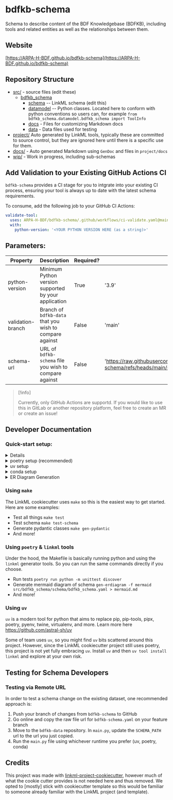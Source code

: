 # bdfkb-schema

Schema to describe content of the BDF Knowledgebase (BDFKB), including tools and related entities as well as the relationships between them.

## Website

[https://ARPA-H-BDF.github.io/bdfkb-schema](https://ARPA-H-BDF.github.io/bdfkb-schema)

## Repository Structure

* [src/](src/) - source files (edit these)
  * [bdfkb_schema](src/bdfkb_schema)
    * [schema](src/bdfkb_schema/schema) -- LinkML schema
      (edit this)
    * [datamodel](src/bdfkb_schema/datamodel) -- Python classes. Located here to conform with python conventions so users can, for example `from bdfkb_schema.datamodel.bdfkb_schema import ToolInfo`
    * [docs](src/docs/) - Files for customizing Markdown docs
    * [data](src/data/) - Data files used for testing
* [project/](project/) Auto generated by LinkML tools, typically these are committed to source control, but they are ignored here until there is a specific use for them. 
* [docs/](docs/) - Auto generated Markdown using `GenDoc` and files in `project/docs`
* [wip/](wip/) - Work in progress, including sub-schemas

## Add Validation to your Existing GitHub Actions CI
`bdfkb-schema` provides a CI stage for you to intgrate into your existing CI process, ensuring your tool is always up to date with the latest schema requirements.

To consume, add the following job to your GitHub CI Actions:
```yaml
validate-tool:
  uses: ARPA-H-BDF/bdfkb-schema/.github/workflows/ci-validate.yaml@main
  with:
    python-version: '<YOUR PYTHON VERSION HERE (as a string)>'
```

## Parameters:
| Property | Description | Required? | Default |
|----------|----------|----------| --------|
| python-version  | Minimum Python version supported by your application  | True | '3.9' |
| validation-branch  | Branch of `bdfkb-data` that you wish to compare against | False | 'main' |
| schema-url | URL of `bdfkb-schema` file you wish to compare against | False | 'https://raw.githubusercontent.com/ARPA-H-BDF/bdfkb-schema/refs/heads/main/src/bdfkb_schema/schema/bdfkb_schema.yaml' |

> [!info]
>
> Currently, only GitHub Actions are supportd. If you would like to use this in GitLab or another repository platform, feel free to create an MR or create an issue!

## Developer Documentation

### Quick-start setup:
<details>
Use the `make` command to generate project artefacts:

* `make all`: make everything
* `make deploy`: deploys site
</details>

<details>
<summary>poetry setup (recommended)</summary>

Create virtual env and install dependencies:

* `poetry install`

</details>

<details>
<summary>uv setup</summary>

Installation:
* `uv run main.py`
  * This will install all dependencies & use required Python version
* Install linkml tools (if not already installed): 
  * `uv tool install linkml`

</details>

<details>
<summary>conda setup</summary>

1. Create conda venv:

  - `conda create -n "venv" python=3.9`

2. Activate venv:

  - `conda activate venv`

3. Install dependencies:

  - `pip install .`

</details>

<details>
<summary>ER Diagram Generation</summary>

Create ER Diagram with Mermaid:
* `gen-erdiagram ./src/bdfkb_schema/schema/sample_import_schema/custom-llm-tool.yaml > mermaid.md`

</details>

### Using `make`

The LinkML cookiecutter uses `make` so this is the easiest way to get started. Here are some examples: 

- Test all things `make test`
- Test schema `make test-schema`
- Generate pydantic classes `make gen-pydantic`
- And more! 

### Using `poetry` & `linkml` tools

Under the hood, the Makefile is basically running python and using the `linkml` generator tools. So you can run the same commands directly if you choose. 

- Run tests `poetry run python -m unittest discover`
- Generate mermaid diagram of schema `gen-erdiagram -f mermaid src/bdfkb_schema/schema/bdfkb_schema.yaml > mermaid.md`
- And more! 
  
### Using `uv`

`uv` is a modern tool for python that aims to replace pip, pip-tools, pipx, poetry, pyenv, twine, virtualenv, and more. Learn more here https://github.com/astral-sh/uv

Some of team uses `uv`, so you might find `uv` bits scattered around this project. However, since the LinkML cookiecutter project still uses poetry, this project is not yet fully embracing `uv`. Install `uv` and then `uv tool install linkml` and explore at your own risk.

## Testing for Schema Developers
### Testing via Remote URL
In order to test a schema change on the existing dataset, one recommended approach is:
1. Push your branch of changes from `bdfkb-schema` to GitHub
2. Go online and copy the raw file url for `bdfkb-schema.yaml` on your feature branch
3. Move to the `bdfkb-data` repository. In `main.py`, update the `SCHEMA_PATH` url to the url you just copied.
4. Run the `main.py` file using whichever runtime you prefer (uv, poetry, conda)

## Credits

This project was made with
[linkml-project-cookiecutter](https://github.com/linkml/linkml-project-cookiecutter), however much of what the cookie cutter provides is not needed here and thus removed. We opted to \[mostly\] stick with cookiecutter template so this would be familiar to someone already familiar with the LinkML project (and template).
